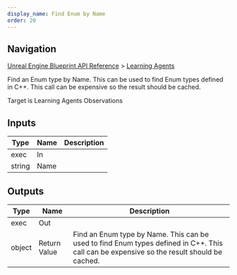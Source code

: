 ```yaml
---
display_name: Find Enum by Name
order: 20
---
```

## Navigation

[Unreal Engine Blueprint API Reference](https://dev.epicgames.com/documentation/en-us/unreal-engine/BlueprintAPI) > [Learning Agents](https://dev.epicgames.com/documentation/en-us/unreal-engine/BlueprintAPI/LearningAgents)

Find an Enum type by Name. This can be used to find Enum types defined in C++. This call can be expensive so the result should be cached.

Target is Learning Agents Observations

## Inputs

| Type | Name | Description |
| --- | --- | --- |
| exec | In |  |
| string | Name |  |

## Outputs

| Type | Name | Description |
| --- | --- | --- |
| exec | Out |  |
| object | Return Value | Find an Enum type by Name. This can be used to find Enum types defined in C++. This call can be expensive so the result should be cached. |

